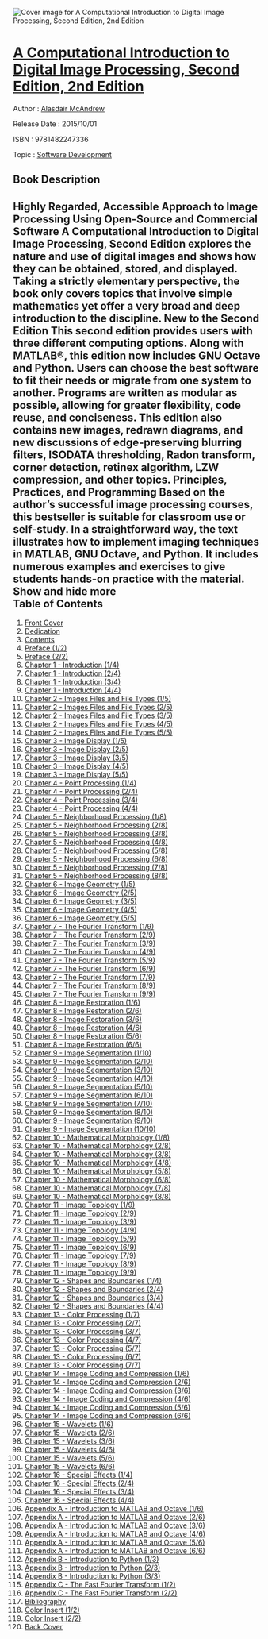 ![Cover image for A Computational Introduction to Digital Image Processing, Second Edition, 2nd Edition](https://imgdetail.ebookreading.net/cover/cover/20200215/EB9781482247336.jpg)

[A Computational Introduction to Digital Image Processing, Second Edition, 2nd Edition](https://ebookreading.net/view/book/A+Computational+Introduction+to+Digital+Image+Processing%2C+Second+Edition%2C+2nd+Edition-EB9781482247336_1.html "A Computational Introduction to Digital Image Processing, Second Edition, 2nd Edition")
====================================================================================================================

Author : [Alasdair McAndrew](https://ebookreading.net/search/author/Alasdair+McAndrew)

Release Date : 2015/10/01

ISBN : 9781482247336

Topic : [Software Development](https://ebookreading.net/search/category/software-development)

Book Description
-----------------

 Highly Regarded, Accessible Approach to Image Processing Using Open-Source and Commercial Software
A Computational Introduction to Digital Image Processing, Second Edition explores the nature and use of digital images and shows how they can be obtained, stored, and displayed. Taking a strictly elementary perspective, the book only covers topics that involve simple mathematics yet offer a very broad and deep introduction to the discipline.
New to the Second Edition
This second edition provides users with three different computing options. Along with MATLAB®, this edition now includes GNU Octave and Python. Users can choose the best software to fit their needs or migrate from one system to another. Programs are written as modular as possible, allowing for greater flexibility, code reuse, and conciseness. This edition also contains new images, redrawn diagrams, and new discussions of edge-preserving blurring filters, ISODATA thresholding, Radon transform, corner detection, retinex algorithm, LZW compression, and other topics.
Principles, Practices, and Programming
Based on the author’s successful image processing courses, this bestseller is suitable for classroom use or self-study. In a straightforward way, the text illustrates how to implement imaging techniques in MATLAB, GNU Octave, and Python. It includes numerous examples and exercises to give students hands-on practice with the material.
        Show and hide more                
Table of Contents
-----------------

1. [Front Cover](https://ebookreading.net/view/book/A+Computational+Introduction+to+Digital+Image+Processing%2C+Second+Edition%2C+2nd+Edition-EB9781482247336_1.html)
1. [Dedication](https://ebookreading.net/view/book/A+Computational+Introduction+to+Digital+Image+Processing%2C+Second+Edition%2C+2nd+Edition-EB9781482247336_2.html)
1. [Contents](https://ebookreading.net/view/book/A+Computational+Introduction+to+Digital+Image+Processing%2C+Second+Edition%2C+2nd+Edition-EB9781482247336_3.html)
1. [Preface (1/2)](https://ebookreading.net/view/book/A+Computational+Introduction+to+Digital+Image+Processing%2C+Second+Edition%2C+2nd+Edition-EB9781482247336_4.html)
1. [Preface (2/2)](https://ebookreading.net/view/book/A+Computational+Introduction+to+Digital+Image+Processing%2C+Second+Edition%2C+2nd+Edition-EB9781482247336_5.html)
1. [Chapter 1 - Introduction (1/4)](https://ebookreading.net/view/book/A+Computational+Introduction+to+Digital+Image+Processing%2C+Second+Edition%2C+2nd+Edition-EB9781482247336_6.html)
1. [Chapter 1 - Introduction (2/4)](https://ebookreading.net/view/book/A+Computational+Introduction+to+Digital+Image+Processing%2C+Second+Edition%2C+2nd+Edition-EB9781482247336_7.html)
1. [Chapter 1 - Introduction (3/4)](https://ebookreading.net/view/book/A+Computational+Introduction+to+Digital+Image+Processing%2C+Second+Edition%2C+2nd+Edition-EB9781482247336_8.html)
1. [Chapter 1 - Introduction (4/4)](https://ebookreading.net/view/book/A+Computational+Introduction+to+Digital+Image+Processing%2C+Second+Edition%2C+2nd+Edition-EB9781482247336_9.html)
1. [Chapter 2 - Images Files and File Types (1/5)](https://ebookreading.net/view/book/A+Computational+Introduction+to+Digital+Image+Processing%2C+Second+Edition%2C+2nd+Edition-EB9781482247336_10.html)
1. [Chapter 2 - Images Files and File Types (2/5)](https://ebookreading.net/view/book/A+Computational+Introduction+to+Digital+Image+Processing%2C+Second+Edition%2C+2nd+Edition-EB9781482247336_11.html)
1. [Chapter 2 - Images Files and File Types (3/5)](https://ebookreading.net/view/book/A+Computational+Introduction+to+Digital+Image+Processing%2C+Second+Edition%2C+2nd+Edition-EB9781482247336_12.html)
1. [Chapter 2 - Images Files and File Types (4/5)](https://ebookreading.net/view/book/A+Computational+Introduction+to+Digital+Image+Processing%2C+Second+Edition%2C+2nd+Edition-EB9781482247336_13.html)
1. [Chapter 2 - Images Files and File Types (5/5)](https://ebookreading.net/view/book/A+Computational+Introduction+to+Digital+Image+Processing%2C+Second+Edition%2C+2nd+Edition-EB9781482247336_14.html)
1. [Chapter 3 - Image Display (1/5)](https://ebookreading.net/view/book/A+Computational+Introduction+to+Digital+Image+Processing%2C+Second+Edition%2C+2nd+Edition-EB9781482247336_15.html)
1. [Chapter 3 - Image Display (2/5)](https://ebookreading.net/view/book/A+Computational+Introduction+to+Digital+Image+Processing%2C+Second+Edition%2C+2nd+Edition-EB9781482247336_16.html)
1. [Chapter 3 - Image Display (3/5)](https://ebookreading.net/view/book/A+Computational+Introduction+to+Digital+Image+Processing%2C+Second+Edition%2C+2nd+Edition-EB9781482247336_17.html)
1. [Chapter 3 - Image Display (4/5)](https://ebookreading.net/view/book/A+Computational+Introduction+to+Digital+Image+Processing%2C+Second+Edition%2C+2nd+Edition-EB9781482247336_18.html)
1. [Chapter 3 - Image Display (5/5)](https://ebookreading.net/view/book/A+Computational+Introduction+to+Digital+Image+Processing%2C+Second+Edition%2C+2nd+Edition-EB9781482247336_19.html)
1. [Chapter 4 - Point Processing (1/4)](https://ebookreading.net/view/book/A+Computational+Introduction+to+Digital+Image+Processing%2C+Second+Edition%2C+2nd+Edition-EB9781482247336_20.html)
1. [Chapter 4 - Point Processing (2/4)](https://ebookreading.net/view/book/A+Computational+Introduction+to+Digital+Image+Processing%2C+Second+Edition%2C+2nd+Edition-EB9781482247336_21.html)
1. [Chapter 4 - Point Processing (3/4)](https://ebookreading.net/view/book/A+Computational+Introduction+to+Digital+Image+Processing%2C+Second+Edition%2C+2nd+Edition-EB9781482247336_22.html)
1. [Chapter 4 - Point Processing (4/4)](https://ebookreading.net/view/book/A+Computational+Introduction+to+Digital+Image+Processing%2C+Second+Edition%2C+2nd+Edition-EB9781482247336_23.html)
1. [Chapter 5 - Neighborhood Processing (1/8)](https://ebookreading.net/view/book/A+Computational+Introduction+to+Digital+Image+Processing%2C+Second+Edition%2C+2nd+Edition-EB9781482247336_24.html)
1. [Chapter 5 - Neighborhood Processing (2/8)](https://ebookreading.net/view/book/A+Computational+Introduction+to+Digital+Image+Processing%2C+Second+Edition%2C+2nd+Edition-EB9781482247336_25.html)
1. [Chapter 5 - Neighborhood Processing (3/8)](https://ebookreading.net/view/book/A+Computational+Introduction+to+Digital+Image+Processing%2C+Second+Edition%2C+2nd+Edition-EB9781482247336_26.html)
1. [Chapter 5 - Neighborhood Processing (4/8)](https://ebookreading.net/view/book/A+Computational+Introduction+to+Digital+Image+Processing%2C+Second+Edition%2C+2nd+Edition-EB9781482247336_27.html)
1. [Chapter 5 - Neighborhood Processing (5/8)](https://ebookreading.net/view/book/A+Computational+Introduction+to+Digital+Image+Processing%2C+Second+Edition%2C+2nd+Edition-EB9781482247336_28.html)
1. [Chapter 5 - Neighborhood Processing (6/8)](https://ebookreading.net/view/book/A+Computational+Introduction+to+Digital+Image+Processing%2C+Second+Edition%2C+2nd+Edition-EB9781482247336_29.html)
1. [Chapter 5 - Neighborhood Processing (7/8)](https://ebookreading.net/view/book/A+Computational+Introduction+to+Digital+Image+Processing%2C+Second+Edition%2C+2nd+Edition-EB9781482247336_30.html)
1. [Chapter 5 - Neighborhood Processing (8/8)](https://ebookreading.net/view/book/A+Computational+Introduction+to+Digital+Image+Processing%2C+Second+Edition%2C+2nd+Edition-EB9781482247336_31.html)
1. [Chapter 6 - Image Geometry (1/5)](https://ebookreading.net/view/book/A+Computational+Introduction+to+Digital+Image+Processing%2C+Second+Edition%2C+2nd+Edition-EB9781482247336_32.html)
1. [Chapter 6 - Image Geometry (2/5)](https://ebookreading.net/view/book/A+Computational+Introduction+to+Digital+Image+Processing%2C+Second+Edition%2C+2nd+Edition-EB9781482247336_33.html)
1. [Chapter 6 - Image Geometry (3/5)](https://ebookreading.net/view/book/A+Computational+Introduction+to+Digital+Image+Processing%2C+Second+Edition%2C+2nd+Edition-EB9781482247336_34.html)
1. [Chapter 6 - Image Geometry (4/5)](https://ebookreading.net/view/book/A+Computational+Introduction+to+Digital+Image+Processing%2C+Second+Edition%2C+2nd+Edition-EB9781482247336_35.html)
1. [Chapter 6 - Image Geometry (5/5)](https://ebookreading.net/view/book/A+Computational+Introduction+to+Digital+Image+Processing%2C+Second+Edition%2C+2nd+Edition-EB9781482247336_36.html)
1. [Chapter 7 - The Fourier Transform (1/9)](https://ebookreading.net/view/book/A+Computational+Introduction+to+Digital+Image+Processing%2C+Second+Edition%2C+2nd+Edition-EB9781482247336_37.html)
1. [Chapter 7 - The Fourier Transform (2/9)](https://ebookreading.net/view/book/A+Computational+Introduction+to+Digital+Image+Processing%2C+Second+Edition%2C+2nd+Edition-EB9781482247336_38.html)
1. [Chapter 7 - The Fourier Transform (3/9)](https://ebookreading.net/view/book/A+Computational+Introduction+to+Digital+Image+Processing%2C+Second+Edition%2C+2nd+Edition-EB9781482247336_39.html)
1. [Chapter 7 - The Fourier Transform (4/9)](https://ebookreading.net/view/book/A+Computational+Introduction+to+Digital+Image+Processing%2C+Second+Edition%2C+2nd+Edition-EB9781482247336_40.html)
1. [Chapter 7 - The Fourier Transform (5/9)](https://ebookreading.net/view/book/A+Computational+Introduction+to+Digital+Image+Processing%2C+Second+Edition%2C+2nd+Edition-EB9781482247336_41.html)
1. [Chapter 7 - The Fourier Transform (6/9)](https://ebookreading.net/view/book/A+Computational+Introduction+to+Digital+Image+Processing%2C+Second+Edition%2C+2nd+Edition-EB9781482247336_42.html)
1. [Chapter 7 - The Fourier Transform (7/9)](https://ebookreading.net/view/book/A+Computational+Introduction+to+Digital+Image+Processing%2C+Second+Edition%2C+2nd+Edition-EB9781482247336_43.html)
1. [Chapter 7 - The Fourier Transform (8/9)](https://ebookreading.net/view/book/A+Computational+Introduction+to+Digital+Image+Processing%2C+Second+Edition%2C+2nd+Edition-EB9781482247336_44.html)
1. [Chapter 7 - The Fourier Transform (9/9)](https://ebookreading.net/view/book/A+Computational+Introduction+to+Digital+Image+Processing%2C+Second+Edition%2C+2nd+Edition-EB9781482247336_45.html)
1. [Chapter 8 - Image Restoration (1/6)](https://ebookreading.net/view/book/A+Computational+Introduction+to+Digital+Image+Processing%2C+Second+Edition%2C+2nd+Edition-EB9781482247336_46.html)
1. [Chapter 8 - Image Restoration (2/6)](https://ebookreading.net/view/book/A+Computational+Introduction+to+Digital+Image+Processing%2C+Second+Edition%2C+2nd+Edition-EB9781482247336_47.html)
1. [Chapter 8 - Image Restoration (3/6)](https://ebookreading.net/view/book/A+Computational+Introduction+to+Digital+Image+Processing%2C+Second+Edition%2C+2nd+Edition-EB9781482247336_48.html)
1. [Chapter 8 - Image Restoration (4/6)](https://ebookreading.net/view/book/A+Computational+Introduction+to+Digital+Image+Processing%2C+Second+Edition%2C+2nd+Edition-EB9781482247336_49.html)
1. [Chapter 8 - Image Restoration (5/6)](https://ebookreading.net/view/book/A+Computational+Introduction+to+Digital+Image+Processing%2C+Second+Edition%2C+2nd+Edition-EB9781482247336_50.html)
1. [Chapter 8 - Image Restoration (6/6)](https://ebookreading.net/view/book/A+Computational+Introduction+to+Digital+Image+Processing%2C+Second+Edition%2C+2nd+Edition-EB9781482247336_51.html)
1. [Chapter 9 - Image Segmentation (1/10)](https://ebookreading.net/view/book/A+Computational+Introduction+to+Digital+Image+Processing%2C+Second+Edition%2C+2nd+Edition-EB9781482247336_52.html)
1. [Chapter 9 - Image Segmentation (2/10)](https://ebookreading.net/view/book/A+Computational+Introduction+to+Digital+Image+Processing%2C+Second+Edition%2C+2nd+Edition-EB9781482247336_53.html)
1. [Chapter 9 - Image Segmentation (3/10)](https://ebookreading.net/view/book/A+Computational+Introduction+to+Digital+Image+Processing%2C+Second+Edition%2C+2nd+Edition-EB9781482247336_54.html)
1. [Chapter 9 - Image Segmentation (4/10)](https://ebookreading.net/view/book/A+Computational+Introduction+to+Digital+Image+Processing%2C+Second+Edition%2C+2nd+Edition-EB9781482247336_55.html)
1. [Chapter 9 - Image Segmentation (5/10)](https://ebookreading.net/view/book/A+Computational+Introduction+to+Digital+Image+Processing%2C+Second+Edition%2C+2nd+Edition-EB9781482247336_56.html)
1. [Chapter 9 - Image Segmentation (6/10)](https://ebookreading.net/view/book/A+Computational+Introduction+to+Digital+Image+Processing%2C+Second+Edition%2C+2nd+Edition-EB9781482247336_57.html)
1. [Chapter 9 - Image Segmentation (7/10)](https://ebookreading.net/view/book/A+Computational+Introduction+to+Digital+Image+Processing%2C+Second+Edition%2C+2nd+Edition-EB9781482247336_58.html)
1. [Chapter 9 - Image Segmentation (8/10)](https://ebookreading.net/view/book/A+Computational+Introduction+to+Digital+Image+Processing%2C+Second+Edition%2C+2nd+Edition-EB9781482247336_59.html)
1. [Chapter 9 - Image Segmentation (9/10)](https://ebookreading.net/view/book/A+Computational+Introduction+to+Digital+Image+Processing%2C+Second+Edition%2C+2nd+Edition-EB9781482247336_60.html)
1. [Chapter 9 - Image Segmentation (10/10)](https://ebookreading.net/view/book/A+Computational+Introduction+to+Digital+Image+Processing%2C+Second+Edition%2C+2nd+Edition-EB9781482247336_61.html)
1. [Chapter 10 - Mathematical Morphology (1/8)](https://ebookreading.net/view/book/A+Computational+Introduction+to+Digital+Image+Processing%2C+Second+Edition%2C+2nd+Edition-EB9781482247336_62.html)
1. [Chapter 10 - Mathematical Morphology (2/8)](https://ebookreading.net/view/book/A+Computational+Introduction+to+Digital+Image+Processing%2C+Second+Edition%2C+2nd+Edition-EB9781482247336_63.html)
1. [Chapter 10 - Mathematical Morphology (3/8)](https://ebookreading.net/view/book/A+Computational+Introduction+to+Digital+Image+Processing%2C+Second+Edition%2C+2nd+Edition-EB9781482247336_64.html)
1. [Chapter 10 - Mathematical Morphology (4/8)](https://ebookreading.net/view/book/A+Computational+Introduction+to+Digital+Image+Processing%2C+Second+Edition%2C+2nd+Edition-EB9781482247336_65.html)
1. [Chapter 10 - Mathematical Morphology (5/8)](https://ebookreading.net/view/book/A+Computational+Introduction+to+Digital+Image+Processing%2C+Second+Edition%2C+2nd+Edition-EB9781482247336_66.html)
1. [Chapter 10 - Mathematical Morphology (6/8)](https://ebookreading.net/view/book/A+Computational+Introduction+to+Digital+Image+Processing%2C+Second+Edition%2C+2nd+Edition-EB9781482247336_67.html)
1. [Chapter 10 - Mathematical Morphology (7/8)](https://ebookreading.net/view/book/A+Computational+Introduction+to+Digital+Image+Processing%2C+Second+Edition%2C+2nd+Edition-EB9781482247336_68.html)
1. [Chapter 10 - Mathematical Morphology (8/8)](https://ebookreading.net/view/book/A+Computational+Introduction+to+Digital+Image+Processing%2C+Second+Edition%2C+2nd+Edition-EB9781482247336_69.html)
1. [Chapter 11 - Image Topology (1/9)](https://ebookreading.net/view/book/A+Computational+Introduction+to+Digital+Image+Processing%2C+Second+Edition%2C+2nd+Edition-EB9781482247336_70.html)
1. [Chapter 11 - Image Topology (2/9)](https://ebookreading.net/view/book/A+Computational+Introduction+to+Digital+Image+Processing%2C+Second+Edition%2C+2nd+Edition-EB9781482247336_71.html)
1. [Chapter 11 - Image Topology (3/9)](https://ebookreading.net/view/book/A+Computational+Introduction+to+Digital+Image+Processing%2C+Second+Edition%2C+2nd+Edition-EB9781482247336_72.html)
1. [Chapter 11 - Image Topology (4/9)](https://ebookreading.net/view/book/A+Computational+Introduction+to+Digital+Image+Processing%2C+Second+Edition%2C+2nd+Edition-EB9781482247336_73.html)
1. [Chapter 11 - Image Topology (5/9)](https://ebookreading.net/view/book/A+Computational+Introduction+to+Digital+Image+Processing%2C+Second+Edition%2C+2nd+Edition-EB9781482247336_74.html)
1. [Chapter 11 - Image Topology (6/9)](https://ebookreading.net/view/book/A+Computational+Introduction+to+Digital+Image+Processing%2C+Second+Edition%2C+2nd+Edition-EB9781482247336_75.html)
1. [Chapter 11 - Image Topology (7/9)](https://ebookreading.net/view/book/A+Computational+Introduction+to+Digital+Image+Processing%2C+Second+Edition%2C+2nd+Edition-EB9781482247336_76.html)
1. [Chapter 11 - Image Topology (8/9)](https://ebookreading.net/view/book/A+Computational+Introduction+to+Digital+Image+Processing%2C+Second+Edition%2C+2nd+Edition-EB9781482247336_77.html)
1. [Chapter 11 - Image Topology (9/9)](https://ebookreading.net/view/book/A+Computational+Introduction+to+Digital+Image+Processing%2C+Second+Edition%2C+2nd+Edition-EB9781482247336_78.html)
1. [Chapter 12 - Shapes and Boundaries (1/4)](https://ebookreading.net/view/book/A+Computational+Introduction+to+Digital+Image+Processing%2C+Second+Edition%2C+2nd+Edition-EB9781482247336_79.html)
1. [Chapter 12 - Shapes and Boundaries (2/4)](https://ebookreading.net/view/book/A+Computational+Introduction+to+Digital+Image+Processing%2C+Second+Edition%2C+2nd+Edition-EB9781482247336_80.html)
1. [Chapter 12 - Shapes and Boundaries (3/4)](https://ebookreading.net/view/book/A+Computational+Introduction+to+Digital+Image+Processing%2C+Second+Edition%2C+2nd+Edition-EB9781482247336_81.html)
1. [Chapter 12 - Shapes and Boundaries (4/4)](https://ebookreading.net/view/book/A+Computational+Introduction+to+Digital+Image+Processing%2C+Second+Edition%2C+2nd+Edition-EB9781482247336_82.html)
1. [Chapter 13 - Color Processing (1/7)](https://ebookreading.net/view/book/A+Computational+Introduction+to+Digital+Image+Processing%2C+Second+Edition%2C+2nd+Edition-EB9781482247336_83.html)
1. [Chapter 13 - Color Processing (2/7)](https://ebookreading.net/view/book/A+Computational+Introduction+to+Digital+Image+Processing%2C+Second+Edition%2C+2nd+Edition-EB9781482247336_84.html)
1. [Chapter 13 - Color Processing (3/7)](https://ebookreading.net/view/book/A+Computational+Introduction+to+Digital+Image+Processing%2C+Second+Edition%2C+2nd+Edition-EB9781482247336_85.html)
1. [Chapter 13 - Color Processing (4/7)](https://ebookreading.net/view/book/A+Computational+Introduction+to+Digital+Image+Processing%2C+Second+Edition%2C+2nd+Edition-EB9781482247336_86.html)
1. [Chapter 13 - Color Processing (5/7)](https://ebookreading.net/view/book/A+Computational+Introduction+to+Digital+Image+Processing%2C+Second+Edition%2C+2nd+Edition-EB9781482247336_87.html)
1. [Chapter 13 - Color Processing (6/7)](https://ebookreading.net/view/book/A+Computational+Introduction+to+Digital+Image+Processing%2C+Second+Edition%2C+2nd+Edition-EB9781482247336_88.html)
1. [Chapter 13 - Color Processing (7/7)](https://ebookreading.net/view/book/A+Computational+Introduction+to+Digital+Image+Processing%2C+Second+Edition%2C+2nd+Edition-EB9781482247336_89.html)
1. [Chapter 14 - Image Coding and Compression (1/6)](https://ebookreading.net/view/book/A+Computational+Introduction+to+Digital+Image+Processing%2C+Second+Edition%2C+2nd+Edition-EB9781482247336_90.html)
1. [Chapter 14 - Image Coding and Compression (2/6)](https://ebookreading.net/view/book/A+Computational+Introduction+to+Digital+Image+Processing%2C+Second+Edition%2C+2nd+Edition-EB9781482247336_91.html)
1. [Chapter 14 - Image Coding and Compression (3/6)](https://ebookreading.net/view/book/A+Computational+Introduction+to+Digital+Image+Processing%2C+Second+Edition%2C+2nd+Edition-EB9781482247336_92.html)
1. [Chapter 14 - Image Coding and Compression (4/6)](https://ebookreading.net/view/book/A+Computational+Introduction+to+Digital+Image+Processing%2C+Second+Edition%2C+2nd+Edition-EB9781482247336_93.html)
1. [Chapter 14 - Image Coding and Compression (5/6)](https://ebookreading.net/view/book/A+Computational+Introduction+to+Digital+Image+Processing%2C+Second+Edition%2C+2nd+Edition-EB9781482247336_94.html)
1. [Chapter 14 - Image Coding and Compression (6/6)](https://ebookreading.net/view/book/A+Computational+Introduction+to+Digital+Image+Processing%2C+Second+Edition%2C+2nd+Edition-EB9781482247336_95.html)
1. [Chapter 15 - Wavelets (1/6)](https://ebookreading.net/view/book/A+Computational+Introduction+to+Digital+Image+Processing%2C+Second+Edition%2C+2nd+Edition-EB9781482247336_96.html)
1. [Chapter 15 - Wavelets (2/6)](https://ebookreading.net/view/book/A+Computational+Introduction+to+Digital+Image+Processing%2C+Second+Edition%2C+2nd+Edition-EB9781482247336_97.html)
1. [Chapter 15 - Wavelets (3/6)](https://ebookreading.net/view/book/A+Computational+Introduction+to+Digital+Image+Processing%2C+Second+Edition%2C+2nd+Edition-EB9781482247336_98.html)
1. [Chapter 15 - Wavelets (4/6)](https://ebookreading.net/view/book/A+Computational+Introduction+to+Digital+Image+Processing%2C+Second+Edition%2C+2nd+Edition-EB9781482247336_99.html)
1. [Chapter 15 - Wavelets (5/6)](https://ebookreading.net/view/book/A+Computational+Introduction+to+Digital+Image+Processing%2C+Second+Edition%2C+2nd+Edition-EB9781482247336_100.html)
1. [Chapter 15 - Wavelets (6/6)](https://ebookreading.net/view/book/A+Computational+Introduction+to+Digital+Image+Processing%2C+Second+Edition%2C+2nd+Edition-EB9781482247336_101.html)
1. [Chapter 16 - Special Effects (1/4)](https://ebookreading.net/view/book/A+Computational+Introduction+to+Digital+Image+Processing%2C+Second+Edition%2C+2nd+Edition-EB9781482247336_102.html)
1. [Chapter 16 - Special Effects (2/4)](https://ebookreading.net/view/book/A+Computational+Introduction+to+Digital+Image+Processing%2C+Second+Edition%2C+2nd+Edition-EB9781482247336_103.html)
1. [Chapter 16 - Special Effects (3/4)](https://ebookreading.net/view/book/A+Computational+Introduction+to+Digital+Image+Processing%2C+Second+Edition%2C+2nd+Edition-EB9781482247336_104.html)
1. [Chapter 16 - Special Effects (4/4)](https://ebookreading.net/view/book/A+Computational+Introduction+to+Digital+Image+Processing%2C+Second+Edition%2C+2nd+Edition-EB9781482247336_105.html)
1. [Appendix A - Introduction to MATLAB and Octave (1/6)](https://ebookreading.net/view/book/A+Computational+Introduction+to+Digital+Image+Processing%2C+Second+Edition%2C+2nd+Edition-EB9781482247336_106.html)
1. [Appendix A - Introduction to MATLAB and Octave (2/6)](https://ebookreading.net/view/book/A+Computational+Introduction+to+Digital+Image+Processing%2C+Second+Edition%2C+2nd+Edition-EB9781482247336_107.html)
1. [Appendix A - Introduction to MATLAB and Octave (3/6)](https://ebookreading.net/view/book/A+Computational+Introduction+to+Digital+Image+Processing%2C+Second+Edition%2C+2nd+Edition-EB9781482247336_108.html)
1. [Appendix A - Introduction to MATLAB and Octave (4/6)](https://ebookreading.net/view/book/A+Computational+Introduction+to+Digital+Image+Processing%2C+Second+Edition%2C+2nd+Edition-EB9781482247336_109.html)
1. [Appendix A - Introduction to MATLAB and Octave (5/6)](https://ebookreading.net/view/book/A+Computational+Introduction+to+Digital+Image+Processing%2C+Second+Edition%2C+2nd+Edition-EB9781482247336_110.html)
1. [Appendix A - Introduction to MATLAB and Octave (6/6)](https://ebookreading.net/view/book/A+Computational+Introduction+to+Digital+Image+Processing%2C+Second+Edition%2C+2nd+Edition-EB9781482247336_111.html)
1. [Appendix B - Introduction to Python (1/3)](https://ebookreading.net/view/book/A+Computational+Introduction+to+Digital+Image+Processing%2C+Second+Edition%2C+2nd+Edition-EB9781482247336_112.html)
1. [Appendix B - Introduction to Python (2/3)](https://ebookreading.net/view/book/A+Computational+Introduction+to+Digital+Image+Processing%2C+Second+Edition%2C+2nd+Edition-EB9781482247336_113.html)
1. [Appendix B - Introduction to Python (3/3)](https://ebookreading.net/view/book/A+Computational+Introduction+to+Digital+Image+Processing%2C+Second+Edition%2C+2nd+Edition-EB9781482247336_114.html)
1. [Appendix C - The Fast Fourier Transform (1/2)](https://ebookreading.net/view/book/A+Computational+Introduction+to+Digital+Image+Processing%2C+Second+Edition%2C+2nd+Edition-EB9781482247336_115.html)
1. [Appendix C - The Fast Fourier Transform (2/2)](https://ebookreading.net/view/book/A+Computational+Introduction+to+Digital+Image+Processing%2C+Second+Edition%2C+2nd+Edition-EB9781482247336_116.html)
1. [Bibliography](https://ebookreading.net/view/book/A+Computational+Introduction+to+Digital+Image+Processing%2C+Second+Edition%2C+2nd+Edition-EB9781482247336_117.html)
1. [Color Insert (1/2)](https://ebookreading.net/view/book/A+Computational+Introduction+to+Digital+Image+Processing%2C+Second+Edition%2C+2nd+Edition-EB9781482247336_118.html)
1. [Color Insert (2/2)](https://ebookreading.net/view/book/A+Computational+Introduction+to+Digital+Image+Processing%2C+Second+Edition%2C+2nd+Edition-EB9781482247336_119.html)
1. [Back Cover](https://ebookreading.net/view/book/A+Computational+Introduction+to+Digital+Image+Processing%2C+Second+Edition%2C+2nd+Edition-EB9781482247336_120.html)
